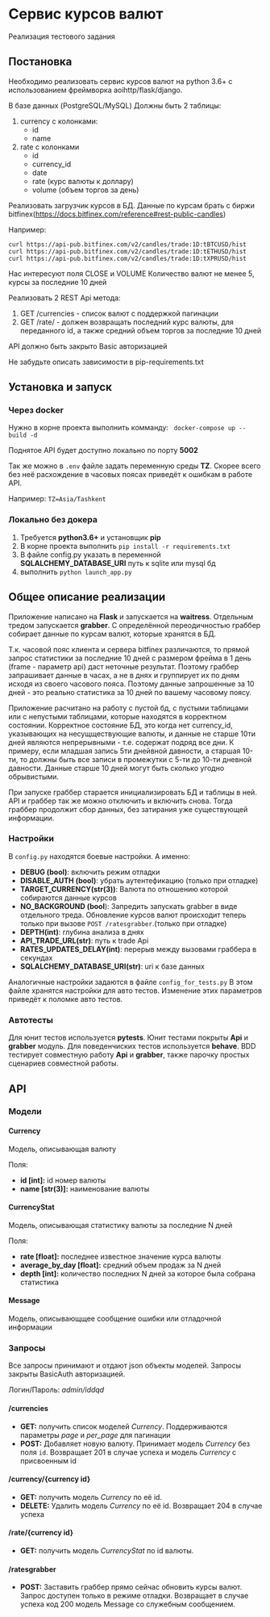 # Сервис курсов валют

Реализация тестового задания

## Постановка
Необходимо реализовать сервис курсов валют на python 3.6+ c использованием фреймворка aoihttp/flask/django.

В базе данных (PostgreSQL/MySQL) Должны быть 2 таблицы:
1. currency с колонками:
	- id
	- name
2. rate с колонками
	- id
	- currency_id
	- date
	- rate (курс валюты к доллару)
	- volume (объем торгов за день)

Реализовать загрузчик курсов в БД. Данные по курсам брать с биржи bitfinex(https://docs.bitfinex.com/reference#rest-public-candles)

Например:

    curl https://api-pub.bitfinex.com/v2/candles/trade:1D:tBTCUSD/hist
    curl https://api-pub.bitfinex.com/v2/candles/trade:1D:tETHUSD/hist
    curl https://api-pub.bitfinex.com/v2/candles/trade:1D:tXPRUSD/hist

Нас интересуют поля CLOSE и VOLUME
Количество валют не менее 5, курсы за последние 10 дней

Реализовать 2 REST Api метода:
1. GET /currencies - список валют с поддержкой пагинации
2. GET /rate/ - должен возвращать последний курс валюты, для переданного id, а также средний объем торгов за последние 10 дней

API должно быть закрыто Basic авторизацией

Не забудьте описать зависимости в pip-requirements.txt


## Установка и запуск

### Через docker
Нужно в корне проекта выполнить комманду:
` docker-compose up --build -d`

Поднятое API будет доступно локально по порту **5002**

Так же можно в `.env` файле задать переменную среды **TZ**. Скорее всего без неё расхождение в часовых поясах приведёт к ошибкам в работе API.

Например:
`TZ=Asia/Tashkent`


### Локально без докера
1. Требуется **python3.6+** и установщик **pip**
2. В корне проекта выполнить `pip install -r requirements.txt`
3. В файле config.py указать в переменной **SQLALCHEMY_DATABASE_URI**  путь к sqlite или mysql бд
4. выполнить `python launch_app.py`

## Общее описание реализации
Приложение написано на **Flask** и запускается на **waitress**. Отдельным тредом запускается **grabber**. С определённой переодичностью граббер собирает данные по курсам валют, которые хранятся в БД.

Т.к. часовой пояс клиента и сервера bitfinex различаются, то прямой запрос статистики за последние 10 дней с размером фрейма в 1 день (frame - параметр api) даст неточные результат. Поэтому граббер запрашивает данные в часах, а не в днях и группирует их по дням исходя из своего часового пояса. Поэтому данные запрошенные за 10 дней - это реально статистика за 10 дней по вашему часовому поясу.

Приложение расчитано на работу с пустой бд, с пустыми таблицами или с непустыми таблицами, которые находятся в корректном состоянии.
Корректное состояние БД, это когда нет currency_id,  указывающих на несущществующие валюты, и данные не старше 10ти дней являются непрерывными - т.е. содержат подряд все дни. К примеру, если младшая запись 5ти днейвной давности, а старшая 10-ти, то должны быть все записи в промежутки с 5-ти до 10-ти дневной давности. Данные старше 10 дней могут быть сколько угодно обрывистыми.

При запуске граббер старается инициализировать БД и таблицы в ней. API и граббер так же можно отключить и включить снова. Тогда граббер продолжит сбор данных, без затирания уже существующей информации.

### Настройки
В `config.py` находятся боевые настройки. А именно:
- **DEBUG (bool)**: включить режим отладки
- **DISABLE_AUTH (bool)**: убрать аутентефикацию (только при отладке)
- **TARGET_CURRENCY(str(3))**: Валюта по отношению которой собираются данные курсов
- **NO_BACKGROUND (bool**): Запредить запускать grabber в виде отдельного треда. Обновление курсов валют происходит теперь только при вызове `POST /ratesgrabber`.(только при отладке)
- **DEPTH(int)**: глубина анализа в днях
- **API_TRADE_URL(str)**: путь к trade Api
- **RATES_UPDATES_DELAY(int)**: перерыв между вызовами граббера в секундах
- **SQLALCHEMY_DATABASE_URI(str)**: uri к базе данных

Аналогичные настройки задаются в файле `config_for_tests.py`
В этом файле хранятся настройки для авто тестов. Изменение этих параметров приведёт к поломке авто тестов.


### Автотесты
Для юнит тестов используется **pytests**. Юнит тестами покрыты **Api** и **grabber** модуль.
Для поведенчиских тестов используется **behave**. BDD тестирует совместную работу **Api** и **grabber**, также парочку простых сценариев совместной работы.


## API

### Модели

#### Currency
Модель, описывающая валюту

Поля:
- **id [int]:** id номер валюты
- **name [str(3)]:** наименование валюты

#### CurrencyStat
Модель, описывающая статистику валюты за последние N дней

Поля:
- **rate [float]:** последнее известное значение курса валюты
- **average_by_day [float]:** средний объем продаж за N дней
- **depth [int]:** количество последних N дней за которое была собрана статистика

#### Message
Модель, описывающщее сообщение ошибки или отладочной информации

### Запросы
Все запросы принимают и отдают json объекты моделей.
Запросы закрыты BasicAuth авторизацией.

Логин/Пароль: *admin/iddqd*

#### /currencies
- **GET:** получить список моделей *Currency*. Поддерживаются параметры *page* и *per_page* для пагинации
- **POST:** Добавляет новую валюту. Принимает модель *Currency* без поля `id`. Возвращает 201 в случае успеха и модель *Currency*  с присвоенным id

#### /currency/{currency id}
- **GET:** получить модель *Currency* по её id.
- **DELETE:** Удалить модель *Currency* по её id. Возвращает 204 в случае успеха

#### /rate/{currency id}
- **GET:** получить модель *CurrencyStat* по id валюты.

#### /ratesgrabber
- **POST:** Заставить граббер прямо сейчас обновить курсы валют. Запрос доступен только в режиме отладки. Возвращает в случае успеха код 200 модель Message со служебным сообщением.
